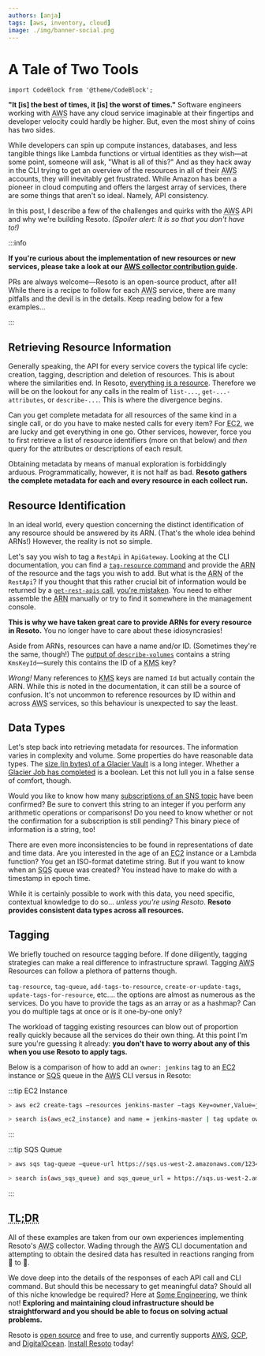 ```yaml
---
authors: [anja]
tags: [aws, inventory, cloud]
image: ./img/banner-social.png
---
```


# A Tale of Two Tools

```mdx-code-block
import CodeBlock from '@theme/CodeBlock';
```

**"It [is] the best of times, it [is] the worst of times."** Software engineers working with <abbr title="Amazon Web Services">AWS</abbr> have any cloud service imaginable at their fingertips and developer velocity could hardly be higher. But, even the most shiny of coins has two sides.

While developers can spin up compute instances, databases, and less tangible things like Lambda functions or virtual identities as they wish—at some point, someone will ask, "What is all of this?" And as they hack away in the CLI trying to get an overview of the resources in all of their <abbr title="Amazon Web Services">AWS</abbr> accounts, they will inevitably get frustrated. While Amazon has been a pioneer in cloud computing and offers the largest array of services, there are some things that aren't so ideal. Namely, API consistency.

In this post, I describe a few of the challenges and quirks with the <abbr title="Amazon Web Services">AWS</abbr> API and why we're building Resoto. _(Spoiler alert: It is so that you don't have to!)_

<!--truncate-->

:::info

**If you're curious about the implementation of new resources or new services, please take a look at our [AWS collector contribution guide](/docs/contributing/plugins/aws).**

PRs are always welcome—Resoto is an open-source product, after all! While there is a recipe to follow for each <abbr title="Amazon Web Services">AWS</abbr> service, there are many pitfalls and the devil is in the details. Keep reading below for a few examples…

:::

## Retrieving Resource Information

Generally speaking, the API for every service covers the typical life cycle: creation, tagging, description and deletion of resources. This is about where the similarities end. In Resoto, [everything is a resource](../09-22-cloud-resources-they-have-a-lot-in-common/index.md). Therefore we will be on the lookout for any calls in the realm of `list-...`, `get-...-attributes`, or `describe-...`. This is where the divergence begins.

Can you get complete metadata for all resources of the same kind in a single call, or do you have to make nested calls for every item? For <abbr title="Elastic Compute Cloud">EC2</abbr>, we are lucky and get everything in one go. Other services, however, force you to first retrieve a list of resource identifiers (more on that below) and _then_ query for the attributes or descriptions of each result.

Obtaining metadata by means of manual exploration is forbiddingly arduous. Programmatically, however, it is not half as bad. **Resoto gathers the complete metadata for each and every resource in each collect run.**

## Resource Identification

In an ideal world, every question concerning the distinct identification of any resource should be answered by its ARN. (That's the whole idea behind ARNs!) However, the reality is not so simple.

Let's say you wish to tag a `RestApi` in `ApiGateway`. Looking at the CLI documentation, you can find a [`tag-resource` command](https://awscli.amazonaws.com/v2/documentation/api/latest/reference/apigateway/tag-resource.html) and provide the <abbr title="Amazon Resource Name">ARN</abbr> of the resource and the tags you wish to add. But what is the <abbr title="Amazon Resource Name">ARN</abbr> of the `RestApi`? If you thought that this rather crucial bit of information would be returned by a [`get-rest-apis` call](https://awscli.amazonaws.com/v2/documentation/api/latest/reference/apigateway/get-rest-apis.html), [you're mistaken](https://awscli.amazonaws.com/v2/documentation/api/latest/reference/apigateway/get-rest-apis.html#output). You need to either assemble the <abbr title="Amazon Resource Name">ARN</abbr> manually or try to find it somewhere in the management console.

**This is why we have taken great care to provide ARNs for every resource in Resoto.** You no longer have to care about these idiosyncrasies!

Aside from ARNs, resources can have a name and/or ID. (Sometimes they're the same, though!) The [output of `describe-volumes`](https://awscli.amazonaws.com/v2/documentation/api/latest/reference/ec2/describe-volumes.html#output) contains a string `KmsKeyId`—surely this contains the ID of a <abbr title="Key Management Service">KMS</abbr> key?

_Wrong!_ Many references to <abbr title="Key Management Service">KMS</abbr> keys are named `Id` but actually contain the ARN. While this _is_ noted in the documentation, it can still be a source of confusion. It's not uncommon to reference resources by ID within and across <abbr title="Amazon Web Services">AWS</abbr> services, so this behaviour is unexpected to say the least.

## Data Types

Let's step back into retrieving metadata for resources. The information varies in complexity and volume. Some properties do have reasonable data types. The [size (in bytes) of a Glacier Vault](https://awscli.amazonaws.com/v2/documentation/api/latest/reference/glacier/describe-vault.html#output) is a long integer. Whether a [Glacier Job has completed](https://awscli.amazonaws.com/v2/documentation/api/latest/reference/glacier/describe-job.html#output) is a boolean. Let this not lull you in a false sense of comfort, though.

Would you like to know how many [subscriptions of an SNS topic](https://awscli.amazonaws.com/v2/documentation/api/latest/reference/sns/get-topic-attributes.html#output) have been confirmed? Be sure to convert this string to an integer if you perform any arithmetic operations or comparisons! Do you need to know whether or not the confirmation for a subscription is still pending? This binary piece of information is a string, too!

There are even more inconsistencies to be found in representations of date and time data. Are you interested in the age of an <abbr title="Elastic Compute Cloud">EC2</abbr> instance or a Lambda function? You get an ISO-format datetime string. But if you want to know when an <abbr title="Simple Queue Service">SQS</abbr> queue was created? You instead have to make do with a timestamp in epoch time.

While it is certainly possible to work with this data, you need specific, contextual knowledge to do so… _unless you're using Resoto_. **Resoto provides consistent data types across all resources.**

## Tagging

We briefly touched on resource tagging before. If done diligently, tagging strategies can make a real difference to infrastructure sprawl. Tagging <abbr title="Amazon Web Services">AWS</abbr> Resources can follow a plethora of patterns though.

`tag-resource`, `tag-queue`, `add-tags-to-resource`, `create-or-update-tags`, `update-tags-for-resource`, etc.… the options are almost as numerous as the services. Do you have to provide the tags as an array or as a hashmap? Can you do multiple tags at once or is it one-by-one only?

The workload of tagging existing resources can blow out of proportion really quickly because all the services do their own thing. At this point I'm sure you're guessing it already: **you don't have to worry about any of this when you use Resoto to apply tags.**

Below is a comparison of how to add an `owner: jenkins` tag to an <abbr title="Elastic Compute Cloud">EC2</abbr> instance or <abbr title="Simple Queue Service">SQS</abbr> queue in the <abbr title="Amazon Web Services">AWS</abbr> CLI versus in Resoto:

:::tip EC2 Instance

```bash title="Tagging in the AWS CLI 😒"
> aws ec2 create-tags –resources jenkins-master –tags Key=owner,Value=jenkins
```

```bash title="Tagging in Resoto 💜"
> search is(aws_ec2_instance) and name = jenkins-master | tag update owner jenkins
```

:::

:::tip SQS Queue

```bash title="Tagging in the AWS CLI 😒"
> aws sqs tag-queue –queue-url https://sqs.us-west-2.amazonaws.com/123456789012/MyQueue –tags owner=jenkins
```

```bash title="Tagging in Resoto 💜"
> search is(aws_sqs_queue) and sqs_queue_url = https://sqs.us-west-2.amazonaws.com/123456789012/MyQueue | tag update owner jenkins
```

:::

## <abbr title="too long; didn't read">TL;DR</abbr>

All of these examples are taken from our own experiences implementing Resoto's <abbr title="Amazon Web Services">AWS</abbr> collector. Wading through the <abbr title="Amazon Web Services">AWS</abbr> CLI documentation and attempting to obtain the desired data has resulted in reactions ranging from 🤨 to 🤬.

We dove deep into the details of the responses of each API call and CLI command. But should this be necessary to get meaningful data? Should all of this niche knowledge be required? Here at [Some Engineering](https://some.engineering), we think not! **Exploring and maintaining cloud infrastructure should be straightforward and you should be able to focus on solving actual problems.**

Resoto is [open source](https://github.com/someengineering/resoto/blob/main/LICENSE) and free to use, and currently supports [<abbr title="Amazon Web Services">AWS</abbr>](/docs/getting-started/configure-cloud-provider-access/aws), [<abbr title="Google Cloud Platform">GCP</abbr>](/docs/getting-started/configure-cloud-provider-access/gcp), and [DigitalOcean](/docs/getting-started/configure-cloud-provider-access/digitalocean). [Install Resoto](/docs/getting-started/install-resoto) today!
